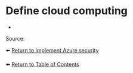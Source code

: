 # Define cloud computing

* 

Source: 

⬅️ [Return to Implement Azure security](README.md)

⬅️ [Return to Table of Contents](../README.md)